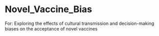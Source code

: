 # Novel_Vaccine_Bias
For: Exploring the effects of cultural transmission and decision-making biases on the acceptance of novel vaccines
